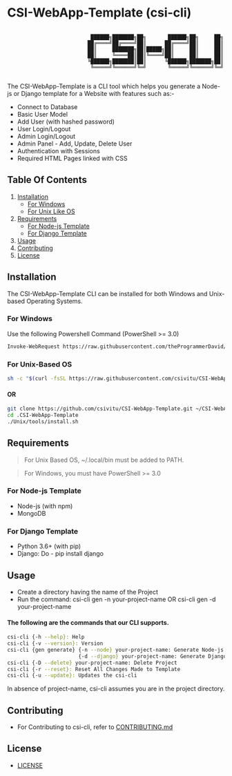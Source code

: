 # CSI-WebApp-Template (csi-cli)  

```

                           ██████╗███████╗██╗       ██████╗██╗     ██╗
                          ██╔════╝██╔════╝██║      ██╔════╝██║     ██║
                          ██║     ███████╗██║█████╗██║     ██║     ██║
                          ██║     ╚════██║██║╚════╝██║     ██║     ██║
                          ╚██████╗███████║██║      ╚██████╗███████╗██║
                           ╚═════╝╚══════╝╚═╝       ╚═════╝╚══════╝╚═╝
                                            
```  


The CSI-WebApp-Template is a CLI tool which helps you generate a Node-js or Django template for a Website with features such as:-

   - Connect to Database
   - Basic User Model
   - Add User (with hashed password)
   - User Login/Logout
   - Admin Login/Logout
   - Admin Panel - Add, Update, Delete User
   - Authentication with Sessions
   - Required HTML Pages linked with CSS

## Table Of Contents
   1. [Installation](#installation)
       * [For Windows](#for-windows)
       * [For Unix Like OS](#for-unix-based-os)
   2. [Requirements](#requirements)
       * [For Node-js Template](#for-node-js-template)
       * [For Django Template](#for-django-template)
   3. [Usage](#usage)
   4. [Contributing](#contributing)
   5. [License](#license)

## Installation

The CSI-WebApp-Template CLI can be installed for both Windows and Unix-based Operating Systems.

### For Windows

Use the following Powershell Command (PowerShell >= 3.0)
```bash
Invoke-WebRequest https://raw.githubusercontent.com/theProgrammerDavid/CSI-WebApp-Template/master/Windows/tools/install.bat -OutFile install.bat
```

### For Unix-Based OS

```bash
sh -c "$(curl -fsSL https://raw.githubusercontent.com/csivitu/CSI-WebApp-Template/master/Unix/tools/install.sh)"
```
#### OR
```bash
git clone https://github.com/csivitu/CSI-WebApp-Template.git ~/CSI-WebApp-Template
cd .CSI-WebApp-Template
./Unix/tools/install.sh
```

## Requirements

> For Unix Based OS, ~/.local/bin must be added to PATH.

> For Windows, you must have PowerShell >= 3.0

### For Node-js Template

   - Node-js (with npm)
   - MongoDB


### For Django Template

   - Python 3.6+ (with pip)
   - Django: Do - pip install django


## Usage

   - Create a directory having the name of the Project
   - Run the command: csi-cli gen -n your-project-name OR csi-cli gen -d your-project-name

#### The following are the commands that our CLI supports.
```bash
csi-cli {-h --help}: Help
csi-cli {-v --version}: Version
csi-cli {gen generate} {-n --node} your-project-name: Generate Node-js Template
                       {-d --django} your-project-name: Generate Django Template
csi-cli {-D --delete} your-project-name: Delete Project
csi-cli {-r --reset}: Reset All Changes Made to Template
csi-cli {-u --update}: Updates the csi-cli
```
In absence of project-name, csi-cli assumes you are in the project directory.


## Contributing

   - For Contributing to csi-cli, refer to [CONTRIBUTING.md](https://github.com/csivitu/CSI-WebApp-Template/blob/master/CONTRIBUTING.md)

## License

   - [LICENSE](https://github.com/csivitu/CSI-WebApp-Template/blob/master/LICENSE)
